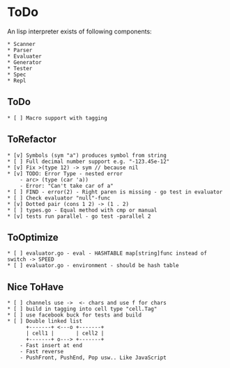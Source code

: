 # ToDo

An lisp interpreter exists of following components:

	* Scanner
	* Parser
	* Evaluater
	* Generator
	* Tester
	* Spec
	* Repl
	
	
## ToDo

	* [ ] Macro support with tagging	
	
## ToRefactor

	* [v] Symbols (sym "a") produces symbol from string
	* [ ] Full decimal number support e.g. "-123.45e-12"
	* [v] Fix >(type 12) -> sym // because nil
	* [v] TODO: Error Type - nested error
		- arc> (type (car 'a))
		- Error: "Can't take car of a"
	* [ ] FIND - error(2) - Right paren is missing - go test in evaluator
    * [ ] Check evaluator "null"-func
	* [v] Dotted pair (cons 1 2) -> (1 . 2)
	* [ ] types.go - Equal method with cmp or manual
	* [v] tests run parallel - go test -parallel 2

## ToOptimize

	* [ ] evaluator.go - eval - HASHTABLE map[string]func instead of switch -> SPEED
	* [ ] evaluator.go - environment - should be hash table
	
## Nice ToHave
	
	* [ ] channels use ->  <- chars and use f for chars
	* [ ] build in tagging into cell type "cell.Tag"
	* [ ] use facebook buck for tests and build
	* [ ] Double linked list
	  	  +-------+ <---o +-------+
  		  | cell1 | 	  | cell2 |
 		  +-------+ o---> +-------+
		- Fast insert at end
		- Fast reverse 
		- PushFront, PushEnd, Pop usw.. Like JavaScript
		

